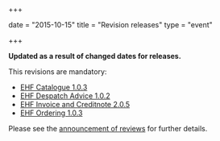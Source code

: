 +++

date = "2015-10-15"
title = "Revision releases"
type = "event"

+++

**Updated as a result of changed dates for releases.**

This revisions are mandatory:

* [EHF Catalogue 1.0.3](/ehf/standard/ehf-catalogue-1.0.3/)
* [EHF Despatch Advice 1.0.2](/ehf/standard/ehf-despatch-advice-1.0.2/)
* [EHF Invoice and Creditnote 2.0.5](/ehf/standard/ehf-invoice-and-creditnote-2.0.5/)
* [EHF Ordering 1.0.3](/ehf/standard/ehf-ordering-1.0.3/)

Please see the [announcement of reviews](/ehf/announcement/2015-08-20-release-of-revisions/) for further details.

